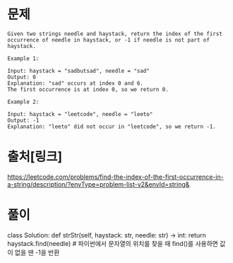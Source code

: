 # 문제
```
Given two strings needle and haystack, return the index of the first occurrence of needle in haystack, or -1 if needle is not part of haystack.

Example 1:

Input: haystack = "sadbutsad", needle = "sad"
Output: 0
Explanation: "sad" occurs at index 0 and 6.
The first occurrence is at index 0, so we return 0.

Example 2:

Input: haystack = "leetcode", needle = "leeto"
Output: -1
Explanation: "leeto" did not occur in "leetcode", so we return -1.
```

# 출처[링크]
https://leetcode.com/problems/find-the-index-of-the-first-occurrence-in-a-string/description/?envType=problem-list-v2&envId=string&

# 풀이
class Solution:
    def strStr(self, haystack: str, needle: str) -> int:
        return haystack.find(needle) # 파이썬에서 문자열의 위치를 찾을 때 find()를 사용하면 값이 없을 땐 -1을 반환
